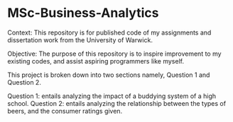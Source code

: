 # MSc-Business-Analytics
Context: This repository is for published code of my assignments and dissertation work from the University of Warwick.

Objective: The purpose of this repository is to inspire improvement to my existing codes, and assist aspiring programmers like myself. 

This project is broken down into two sections namely, Question 1 and Question 2.

Question 1: entails analyzing the impact of a buddying system of a high school.
Question 2: entails analyzing the relationship between the types of beers, and the consumer ratings given.
